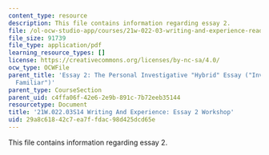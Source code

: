 ```yaml
---
content_type: resource
description: This file contains information regarding essay 2.
file: /ol-ocw-studio-app/courses/21w-022-03-writing-and-experience-reading-and-writing-autobiography-spring-2014/29a8c61842c7ea7ffdac98d425dcd65e_MIT21W_022_03S14_Essay2.pdf
file_size: 91739
file_type: application/pdf
learning_resource_types: []
license: https://creativecommons.org/licenses/by-nc-sa/4.0/
ocw_type: OCWFile
parent_title: 'Essay 2: The Personal Investigative "Hybrid" Essay ("Investigative
  Familiar")'
parent_type: CourseSection
parent_uid: c4ffa06f-42e6-2e9b-891c-7b72eeb35144
resourcetype: Document
title: '21W.022.03S14 Writing And Experience: Essay 2 Workshop'
uid: 29a8c618-42c7-ea7f-fdac-98d425dcd65e
---
```

This file contains information regarding essay 2.